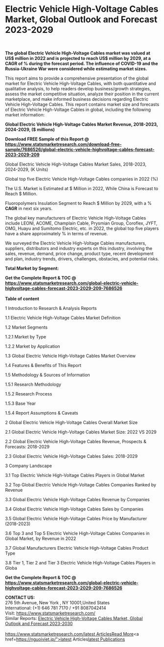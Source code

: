 <h1>Electric Vehicle High-Voltage Cables Market, Global Outlook and Forecast 2023-2029</h1><br/><p><strong>The global Electric Vehicle High-Voltage Cables market was valued at US$ million in 2022 and is projected to reach US$ million by 2029, at a <strong>CAGR</strong> of % during the forecast period. The influence of COVID-19 and the Russia-Ukraine War were considered while estimating market sizes.</strong></p><p>This report aims to provide a comprehensive presentation of the global market for Electric Vehicle High-Voltage Cables, with both quantitative and qualitative analysis, to help readers develop business/growth strategies, assess the market competitive situation, analyze their position in the current marketplace, and make informed business decisions regarding Electric Vehicle High-Voltage Cables. This report contains market size and forecasts of Electric Vehicle High-Voltage Cables in global, including the following market information:</p><p><strong>Global Electric Vehicle High-Voltage Cables Market Revenue, 2018-2023, 2024-2029, ($ millions)</strong></p><p><strong>Download FREE Sample of this Report @ <a href="https://www.statsmarketresearch.com/download-free-sample/7686526/global-electric-vehicle-highvoltage-cables-forecast-2023-2029-209">https://www.statsmarketresearch.com/download-free-sample/7686526/global-electric-vehicle-highvoltage-cables-forecast-2023-2029-209</a></strong></p><p>Global Electric Vehicle High-Voltage Cables Market Sales, 2018-2023, 2024-2029, (K Units)</p><p>Global top five Electric Vehicle High-Voltage Cables companies in 2022 (%)</p><p>The U.S. Market is Estimated at $ Million in 2022, While China is Forecast to Reach $ Million.</p><p>Fluoropolymers Insulation Segment to Reach $ Million by 2029, with a % <strong>CAGR</strong> in next six years.</p><p>The global key manufacturers of Electric Vehicle High-Voltage Cables include LEONI, ACOME, Champlain Cable, Prysmian Group, Coroflex, JYFT, OMG, Huayu and Sumitomo Electric, etc. in 2022, the global top five players have a share approximately % in terms of revenue.</p><p>We surveyed the Electric Vehicle High-Voltage Cables manufacturers, suppliers, distributors and industry experts on this industry, involving the sales, revenue, demand, price change, product type, recent development and plan, industry trends, drivers, challenges, obstacles, and potential risks.</p><p><strong>Total Market by Segment:</strong></p><div><b>Get the Complete Report & TOC @ <a href="https://www.statsmarketresearch.com/global-electric-vehicle-highvoltage-cables-forecast-2023-2029-209-7686526">https://www.statsmarketresearch.com/global-electric-vehicle-highvoltage-cables-forecast-2023-2029-209-7686526</a></b></div><br><b>Table of content</b><p>1 Introduction to Research & Analysis Reports<br />
 
  1.1 Electric Vehicle High-Voltage Cables Market Definition<br />
 
  1.2 Market Segments<br />
 
  1.2.1 Market by Type<br />
 
  1.2.2 Market by Application<br />
 
  1.3 Global Electric Vehicle High-Voltage Cables Market Overview<br />
 
  1.4 Features & Benefits of This Report<br />
 
  1.5 Methodology & Sources of Information<br />
 
  1.5.1 Research Methodology<br />
 
  1.5.2 Research Process<br />
 
  1.5.3 Base Year<br />
 
  1.5.4 Report Assumptions & Caveats<br />
 
 2 Global Electric Vehicle High-Voltage Cables Overall Market Size<br />
 
  2.1 Global Electric Vehicle High-Voltage Cables Market Size: 2022 VS 2029<br />
 
  2.2 Global Electric Vehicle High-Voltage Cables Revenue, Prospects & Forecasts: 2018-2029<br />
 
  2.3 Global Electric Vehicle High-Voltage Cables Sales: 2018-2029<br />
 
 3 Company Landscape<br />
 
  3.1 Top Electric Vehicle High-Voltage Cables Players in Global Market<br />
 
  3.2 Top Global Electric Vehicle High-Voltage Cables Companies Ranked by Revenue<br />
 
  3.3 Global Electric Vehicle High-Voltage Cables Revenue by Companies<br />
 
  3.4 Global Electric Vehicle High-Voltage Cables Sales by Companies<br />
 
  3.5 Global Electric Vehicle High-Voltage Cables Price by Manufacturer (2018-2023)<br />
 
  3.6 Top 3 and Top 5 Electric Vehicle High-Voltage Cables Companies in Global Market, by Revenue in 2022<br />
 
  3.7 Global Manufacturers Electric Vehicle High-Voltage Cables Product Type<br />
 
  3.8 Tier 1, Tier 2 and Tier 3 Electric Vehicle High-Voltage Cables Players in Globa<br><div><b>Get the Complete Report & TOC @ <a href="https://www.statsmarketresearch.com/global-electric-vehicle-highvoltage-cables-forecast-2023-2029-209-7686526">https://www.statsmarketresearch.com/global-electric-vehicle-highvoltage-cables-forecast-2023-2029-209-7686526</a></b></div></p> <b>CONTACT US:</b><br>276 5th Avenue, New York , NY 10001,United States<br>International: (+1) 646 781 7170 / +91 8087042414<br>Visit: <a href="https://www.statsmarketresearch.com/">https://www.statsmarketresearch.com/</a><br>Similar Reports: <a href="https://www.statsmarketresearch.com/global-electric-vehicle-highvoltage-cables-forecast-2023-2029-209-7686526">Electric Vehicle High-Voltage Cables Market, Global Outlook and Forecast 2023-2030</a><br/><br/><a href="https://gyeongbokgung.com">https://www.statsmarketresearch.com/</a><a href="https://hallyeomaritime.com">latest Articles</a><a href="https://jingwansa.com">Read More</a><a href=https://nguoiviet.jp/">latest Articles</a><a href="https://www.intelmarketresearch.com/">latest Publications</a>